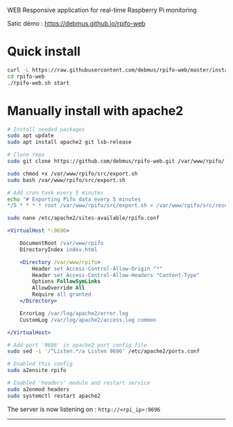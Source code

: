 WEB Responsive application for real-time Raspberry Pi monitoring

Satic démo :
https://debmus.github.io/rpifo-web


# Quick install
```bash
curl -L https://raw.githubusercontent.com/debmus/rpifo-web/master/install.sh | bash
cd rpifo-web
./rpifo-web.sh start
```

# Manually install with apache2
```bash
# Install needed packages
sudo apt update
sudo apt install apache2 git lsb-release

# Clone repo
sudo git clone https://github.com/debmus/rpifo-web.git /var/www/rpifo/

sudo chmod +x /var/www/rpifo/src/export.sh
sudo bash /var/www/rpifo/src/export.sh

# Add cron task every 5 minutes
echo "# Exporting Pifo data every 5 minutes
*/5 * * * * root /var/www/rpifo/src/export.sh > /var/www/rpifo/src/result.json" | sudo tee /etc/cron.d/rpifo
```

```bash
sudo nano /etc/apache2/sites-available/rpifo.conf
```
```apache
<VirtualHost *:9696>

	DocumentRoot /var/www/rpifo
	DirectoryIndex index.html

	<Directory /var/www/rpifo>
		Header set Access-Control-Allow-Origin "*"
		Header set Access-Control-Allow-Headers "Content-Type"
		Options FollowSymLinks
		AllowOverride All
		Require all granted
	</Directory>

	ErrorLog /var/log/apache2/error.log
	CustomLog /var/log/apache2/access.log common

</VirtualHost>
```
```bash
# Add port '9696' in apache2 port config file
sudo sed -i '/^Listen.*/a Listen 9696' /etc/apache2/ports.conf

# Enabled this config
sudo a2ensite rpifo

# Enabled 'headers' module and restart service
sudo a2enmod headers
sudo systemctl restart apache2
```

The server is now listening on : `http://<rpi_ip>:9696`

***